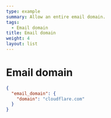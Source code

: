 ```yaml
---
type: example
summary: Allow an entire email domain.
tags:
  - Email domain
title: Email domain
weight: 4
layout: list
---
```


# Email domain

```json
{
  "email_domain": {
    "domain": "cloudflare.com"
  }
}
```
